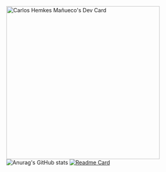 <a href="https://app.daily.dev/carlosshm99"><img src="https://api.daily.dev/devcards/730e51a2505b4e68a2b58348bef6f055.png?r=dpc" width="400" alt="Carlos Hemkes Mañueco's Dev Card"/></a>
![Anurag's GitHub stats](https://github-readme-stats.vercel.app/api?username=chemkes1999&show_icons=true&theme=dracula)
[![Readme Card](https://github-readme-stats.vercel.app/api/pin/?username=chemkes1999&repo=github-readme-stats)](https://github.com/anuraghazra/github-readme-stats)
